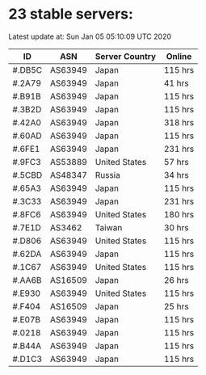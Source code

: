# 23 stable servers:

Latest update at: Sun Jan 05 05:10:09 UTC 2020

| ID | ASN | Server Country | Online |
| -- | --- | -------------- | ------ |
| #.DB5C | AS63949 | Japan | 115 hrs |
| #.2A79 | AS63949 | Japan | 41 hrs |
| #.B91B | AS63949 | Japan | 115 hrs |
| #.3B2D | AS63949 | Japan | 115 hrs |
| #.42A0 | AS63949 | Japan | 318 hrs |
| #.60AD | AS63949 | Japan | 115 hrs |
| #.6FE1 | AS63949 | Japan | 231 hrs |
| #.9FC3 | AS53889 | United States | 57 hrs |
| #.5CBD | AS48347 | Russia | 34 hrs |
| #.65A3 | AS63949 | Japan | 115 hrs |
| #.3C33 | AS63949 | Japan | 231 hrs |
| #.8FC6 | AS63949 | United States | 180 hrs |
| #.7E1D | AS3462 | Taiwan | 30 hrs |
| #.D806 | AS63949 | United States | 115 hrs |
| #.62DA | AS63949 | Japan | 115 hrs |
| #.1C67 | AS63949 | United States | 115 hrs |
| #.AA6B | AS16509 | Japan | 26 hrs |
| #.E930 | AS63949 | United States | 115 hrs |
| #.F404 | AS16509 | Japan | 25 hrs |
| #.E07B | AS63949 | Japan | 115 hrs |
| #.0218 | AS63949 | Japan | 115 hrs |
| #.B44A | AS63949 | Japan | 115 hrs |
| #.D1C3 | AS63949 | Japan | 115 hrs |

